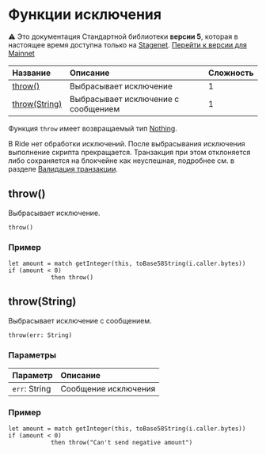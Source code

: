 # Функции исключения

:warning: Это документация Стандартной библиотеки **версии 5**, которая в настоящее время доступна только на [Stagenet](/ru/blockchain/blockchain-network/). [Перейти к версии для Mainnet](/ru/ride/functions/built-in-functions/exception-functions)

| Название | Описание | Сложность |
| :--- | :--- | :--- |
| [throw()](#throw) | Выбрасывает исключение | 1 |
| [throw(String)](#throw-string) | Выбрасывает исключение с сообщением | 1 |

Функция `throw` имеет возвращаемый тип [Nothing](/ru/ride/v5/data-types/).

В Ride нет обработки исключений. После выбрасывания исключения выполнение скрипта прекращается. Транзакция при этом отклоняется либо сохраняется на блокчейне как неуспешная, подробнее см. в разделе [Валидация транзакции](/ru/blockchain/transaction/transaction-validation).

## throw()

Выбрасывает исключение.

``` ride
throw()
```

### Пример

``` ride
let amount = match getInteger(this, toBase58String(i.caller.bytes))
if (amount < 0)
            then throw()
```

## throw(String)

Выбрасывает исключение с сообщением.

``` ride
throw(err: String)
```

### Параметры

| Параметр | Описание |
| :--- | :--- |
| `err`: String | Сообщение исключения |

### Пример

``` ride
let amount = match getInteger(this, toBase58String(i.caller.bytes))
if (amount < 0)
            then throw("Can't send negative amount")
```
